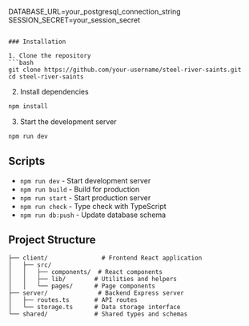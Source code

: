 DATABASE_URL=your_postgresql_connection_string
SESSION_SECRET=your_session_secret
```

### Installation

1. Clone the repository
```bash
git clone https://github.com/your-username/steel-river-saints.git
cd steel-river-saints
```

2. Install dependencies
```bash
npm install
```

3. Start the development server
```bash
npm run dev
```

## Scripts

- `npm run dev` - Start development server
- `npm run build` - Build for production
- `npm run start` - Start production server
- `npm run check` - Type check with TypeScript
- `npm run db:push` - Update database schema

## Project Structure

```
├── client/               # Frontend React application
│   ├── src/
│   │   ├── components/  # React components
│   │   ├── lib/        # Utilities and helpers
│   │   └── pages/      # Page components
├── server/              # Backend Express server
│   ├── routes.ts       # API routes
│   └── storage.ts      # Data storage interface
└── shared/             # Shared types and schemas